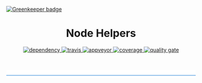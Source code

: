 
[![Greenkeeper badge](https://badges.greenkeeper.io/DaNautilus/node-helpers.svg)](https://greenkeeper.io/)

<h1 align="center">Node Helpers</h1>

<p align="center">
  <a href="https://david-dm.org/DaNautilus/node-helpers">
    <img src="https://david-dm.org/DaNautilus/node-helpers/status.svg?style=flat" alt="dependency" />
  </a> 
  <a href="https://travis-ci.org/DaNautilus/node-helpers">
    <img src="https://travis-ci.org/DaNautilus/node-helpers.svg?branch=master" alt="travis" />
  </a>
  <a href="https://ci.appveyor.com/project/DaNautilus/node-helpers/branch/master">
    <img src="https://ci.appveyor.com/api/projects/status/jyermvj41w7ox3j4?svg=true&passingText=windows%20passing&pendingText=windows%20pending&failingText=windows%20failing" alt="appveyor" />
  </a>
  <a href="https://sonarcloud.io/dashboard?id=DaNautilus_node-helpers">
    <img src="https://sonarcloud.io/api/project_badges/measure?project=DaNautilus_node-helpers&metric=coverage" alt="coverage" />
  </a>
  <a href="https://sonarcloud.io/dashboard/index/DaNautilus_node-helpers">
    <img src="https://sonarcloud.io/api/project_badges/measure?project=DaNautilus_node-helpers&metric=alert_status" alt="quality gate" />
  </a>
</p>

<br />

![divider](./divider.png)
